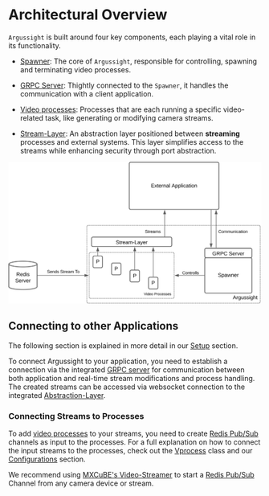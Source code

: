 # Architectural Overview

`Argussight` is built around four key components, each playing a vital role in its functionality.

- [Spawner](./spawner.md): The core of `Argussight`, responsible for controlling, spawning and terminating video processes.

- [GRPC Server](../usage/grpc.md): Thightly connected to the `Spawner`, it handles the communication with a client application.

- [Video processes](../usage/processes.md): Processes that are each running a specific video-related task, like generating or modifying camera streams.

- [Stream-Layer](./video-layer.md): An abstraction layer positioned between **streaming** processes and external systems. This layer simplifies access to the streams while enhancing security through port abstraction.

![Argussight Overview](../images/Overview.svg)

## Connecting to other Applications

The following section is explained in more detail in our [Setup](../usage/setup.md) section.

To connect Argussight to your application, you need to establish a connection via the integrated [GRPC server](../usage/grpc.md) for communication between both application and real-time stream modifications and process handling. The created streams can be accessed via websocket connection to the integrated [Abstraction-Layer](./video-layer.md).

### Connecting Streams to Processes

To add [video processes](../usage/processes.md) to your streams, you need to create [Redis Pub/Sub](https://redis.io/docs/latest/develop/interact/pubsub/) channels as input to the processes. For a full explanation on how to connect the input streams to the processes, check out the [Vprocess](./vprocess.md) class and our [Configurations](../usage/configurations.md) section.

We recommend using [MXCuBE's Video-Streamer](https://github.com/mxcube/video-streamer) to start a [Redis Pub/Sub](https://redis.io/docs/latest/develop/interact/pubsub/) Channel from any camera device or stream.
